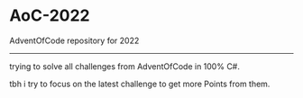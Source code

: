 # AoC-2022
AdventOfCode repository for 2022

---

trying to solve all challenges from AdventOfCode in 100% C#.

tbh i try to focus on the latest challenge to get more Points from them.

